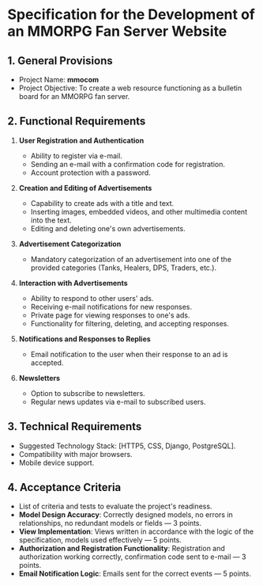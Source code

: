 # Specification for the Development of an MMORPG Fan Server Website

## 1. General Provisions
   - Project Name: <b>mmocom</b>
   - Project Objective: To create a web resource functioning as a bulletin board for an MMORPG fan server.

## 2. Functional Requirements
   1. **User Registration and Authentication**
      - Ability to register via e-mail.
      - Sending an e-mail with a confirmation code for registration.
      - Account protection with a password.

   2. **Creation and Editing of Advertisements**
      - Capability to create ads with a title and text.
      - Inserting images, embedded videos, and other multimedia content into the text.
      - Editing and deleting one's own advertisements.

   3. **Advertisement Categorization**
      - Mandatory categorization of an advertisement into one of the provided categories (Tanks, Healers, DPS, Traders, etc.).

   4. **Interaction with Advertisements**
      - Ability to respond to other users' ads.
      - Receiving e-mail notifications for new responses.
      - Private page for viewing responses to one's ads.
      - Functionality for filtering, deleting, and accepting responses.

   5. **Notifications and Responses to Replies**
      - Email notification to the user when their response to an ad is accepted.

   6. **Newsletters**
      - Option to subscribe to newsletters.
      - Regular news updates via e-mail to subscribed users.

## 3. Technical Requirements
   - Suggested Technology Stack: [HTTP5, CSS, Django, PostgreSQL].
   - Compatibility with major browsers.
   - Mobile device support.

## 4. Acceptance Criteria
   - List of criteria and tests to evaluate the project's readiness.
   - **Model Design Accuracy**: Correctly designed models, no errors in relationships, no redundant models or fields — 3 points.
   - **View Implementation**: Views written in accordance with the logic of the specification, models used effectively — 5 points.
   - **Authorization and Registration Functionality**: Registration and authorization working correctly, confirmation code sent to e-mail — 3 points.
   - **Email Notification Logic**: Emails sent for the correct events — 5 points.